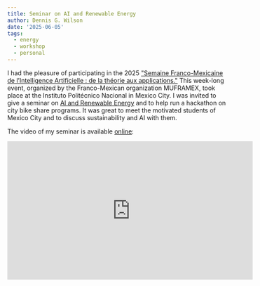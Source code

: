 ```yaml
---
title: Seminar on AI and Renewable Energy
author: Dennis G. Wilson
date: '2025-06-05'
tags:
  - energy
  - workshop
  - personal
---
```


I had the pleasure of participating in the 2025 ["Semaine Franco-Mexicaine de l’Intelligence Artificielle : de la théorie aux applications."](https://www.muframex.fr/ecole-dete-en-ia-2025-muframex-ipn/) This week-long event, organized by the Franco-Mexican organization MUFRAMEX, took place at the Instituto Politécnico Nacional in Mexico City. I was invited to give a seminar on [AI and Renewable Energy](https://www.ipn.mx/investigacion/eventos/polinterpares/inicio.html) and to help run a hackathon on city bike share programs. It was great to meet the motivated students of Mexico City and to discuss sustainability and AI with them.

The video of my seminar is available [online](https://www.youtube.com/live/yXC5H62cLUI?feature=shared&t=68):

<iframe width="560" height="315" src="https://www.youtube.com/embed/yXC5H62cLUI?si=YIW6s7GrDQfjg8jr&amp;start=68" title="YouTube video player" frameborder="0" allow="accelerometer; autoplay; clipboard-write; encrypted-media; gyroscope; picture-in-picture; web-share" referrerpolicy="strict-origin-when-cross-origin" allowfullscreen></iframe>